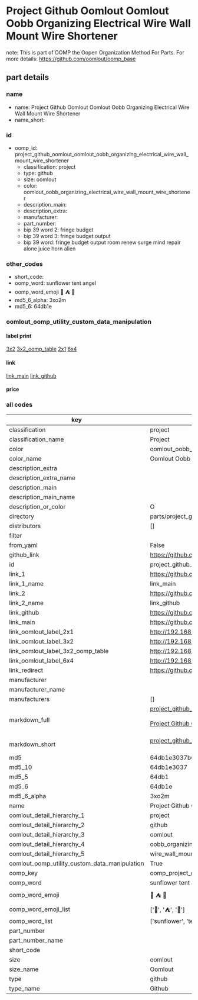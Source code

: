 # Project Github Oomlout Oomlout Oobb Organizing Electrical Wire Wall Mount Wire Shortener  

note: This is part of OOMP the Oopen Organization Method For Parts. For more details: https://github.com/oomlout/oomp_base

##  part details
  







### name
* name: Project Github Oomlout Oomlout Oobb Organizing Electrical Wire Wall Mount Wire Shortener
* name_short: 
### id
* oomp_id: project_github_oomlout_oomlout_oobb_organizing_electrical_wire_wall_mount_wire_shortener
  * classification: project
  * type: github
  * size: oomlout
  * color: oomlout_oobb_organizing_electrical_wire_wall_mount_wire_shortener
  * description_main: 
  * description_extra: 
  * manufacturer: 
  * part_number: 
  * bip 39 word 2: fringe budget
  * bip 39 word 3: fringe budget output
  * bip 39 word: fringe budget output room renew surge mind repair alone juice horn alien

### other_codes
* short_code: 
* oomp_word: sunflower tent angel
* oomp_word_emoji :sunflower: :tent: :angel:
* md5_6_alpha: 3xo2m
* md5_6: 64db1e






### oomlout_oomp_utility_custom_data_manipulation
#### label print
[3x2](http://192.168.1.245:1112/?label=oomp%203xo2m)
[3x2_oomp_table](http://192.168.1.108:1112/?label=oomp%203xo2m)
[2x1](http://192.168.1.242:1112/?label=oomp%203xo2m)
[6x4](http://192.168.1.55:1112/?label=oomp%203xo2m)    

#### link

[link_main](https://github.com/oomlout/oomlout_oomp_version_1_messy/tree/main/parts/project_github_oomlout_oomlout_oobb_organizing_electrical_wire_wall_mount_wire_shortener) [link_github](https://github.com/oomlout/oomlout_oomp_version_1_messy/tree/main/parts/project_github_oomlout_oomlout_oobb_organizing_electrical_wire_wall_mount_wire_shortener)                             

#### price







### all codes 
| key | value |  
| --- | --- |  
| classification | project |  
| classification_name | Project |  
| color | oomlout_oobb_organizing_electrical_wire_wall_mount_wire_shortener |  
| color_name | Oomlout Oobb Organizing Electrical Wire Wall Mount Wire Shortener |  
| description_extra |  |  
| description_extra_name |  |  
| description_main |  |  
| description_main_name |  |  
| description_or_color | O  |  
| directory | parts/project_github_oomlout_oomlout_oobb_organizing_electrical_wire_wall_mount_wire_shortener |  
| distributors | [] |  
| filter |  |  
| from_yaml | False |  
| github_link | https://github.com/oomlout/oomlout_oomp_part_src/tree/main/parts/project_github_oomlout_oomlout_oobb_organizing_electrical_wire_wall_mount_wire_shortener |  
| id | project_github_oomlout_oomlout_oobb_organizing_electrical_wire_wall_mount_wire_shortener |  
| link_1 | https://github.com/oomlout/oomlout_oomp_version_1_messy/tree/main/parts/project_github_oomlout_oomlout_oobb_organizing_electrical_wire_wall_mount_wire_shortener |  
| link_1_name | link_main |  
| link_2 | https://github.com/oomlout/oomlout_oomp_version_1_messy/tree/main/parts/project_github_oomlout_oomlout_oobb_organizing_electrical_wire_wall_mount_wire_shortener |  
| link_2_name | link_github |  
| link_github | https://github.com/oomlout/oomlout_oomp_version_1_messy/tree/main/parts/project_github_oomlout_oomlout_oobb_organizing_electrical_wire_wall_mount_wire_shortener |  
| link_main | https://github.com/oomlout/oomlout_oomp_version_1_messy/tree/main/parts/project_github_oomlout_oomlout_oobb_organizing_electrical_wire_wall_mount_wire_shortener |  
| link_oomlout_label_2x1 | http://192.168.1.242:1112/?label=oomp%203xo2m |  
| link_oomlout_label_3x2 | http://192.168.1.245:1112/?label=oomp%203xo2m |  
| link_oomlout_label_3x2_oomp_table | http://192.168.1.108:1112/?label=oomp%203xo2m |  
| link_oomlout_label_6x4 | http://192.168.1.55:1112/?label=oomp%203xo2m |  
| link_redirect | https://github.com/oomlout/oomlout_oomp_version_1_messy/tree/main/parts/project_github_oomlout_oomlout_oobb_organizing_electrical_wire_wall_mount_wire_shortener |  
| manufacturer |  |  
| manufacturer_name |  |  
| manufacturers | [] |  
| markdown_full | [project_github_oomlout_oomlout_oobb_organizing_electrical_wire_wall_mount_wire_shortener](none)<br>[](none)<br>[Project Github Oomlout Oomlout Oobb Organizing Electrical Wire Wall Mount Wire Shortener](none)<br><br> |  
| markdown_short | [project_github_oomlout_oomlout_oobb_organizing_electrical_wire_wall_mount_wire_shortener](none)<br><br> |  
| md5 | 64db1e3037b6919f695b1bbf3ac762e8 |  
| md5_10 | 64db1e3037 |  
| md5_5 | 64db1 |  
| md5_6 | 64db1e |  
| md5_6_alpha | 3xo2m |  
| name | Project Github Oomlout Oomlout Oobb Organizing Electrical Wire Wall Mount Wire Shortener |  
| oomlout_detail_hierarchy_1 | project |  
| oomlout_detail_hierarchy_2 | github |  
| oomlout_detail_hierarchy_3 | oomlout |  
| oomlout_detail_hierarchy_4 | oobb_organizing_electrical |  
| oomlout_detail_hierarchy_5 | wire_wall_mount_wire_shortener |  
| oomlout_oomp_utility_custom_data_manipulation | True |  
| oomp_key | oomp_project_github_oomlout_oomlout_oobb_organizing_electrical_wire_wall_mount_wire_shortener |  
| oomp_word | sunflower tent angel |  
| oomp_word_emoji | :sunflower: :tent: :angel: |  
| oomp_word_emoji_list | [':sunflower:', ':tent:', ':angel:'] |  
| oomp_word_list | ['sunflower', 'tent', 'angel'] |  
| part_number |  |  
| part_number_name |  |  
| short_code |  |  
| size | oomlout |  
| size_name | Oomlout |  
| type | github |  
| type_name | Github |  
